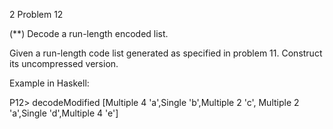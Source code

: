 2 Problem 12

(**) Decode a run-length encoded list.

Given a run-length code list generated as specified in problem 11. Construct its uncompressed version.

Example in Haskell:

P12> decodeModified 
       [Multiple 4 'a',Single 'b',Multiple 2 'c',
        Multiple 2 'a',Single 'd',Multiple 4 'e']
